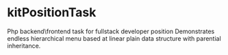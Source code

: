 # kitPositionTask
Php backend\frontend task for fullstack developer position
Demonstrates endless hierarchical menu based at linear plain data structure with parential inheritance.
